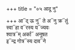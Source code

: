 +++
title = "०५ आदू नु"

+++
आ᳓द् ऊ नु᳓ ते अ᳓नु क्र᳓तुं  
स्वा᳓हा व᳓रस्य य᳓ज्यवः  
श्वात्र᳓म् अर्का᳓ अनूषत  
इ᳓न्द्र गोत्र᳓स्य दाव᳓ने